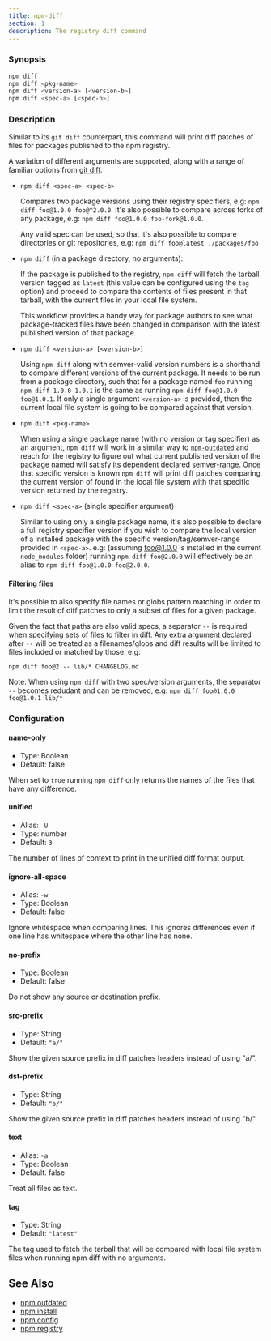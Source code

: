 ```yaml
---
title: npm-diff
section: 1
description: The registry diff command
---
```


### Synopsis

```bash
npm diff
npm diff <pkg-name>
npm diff <version-a> [<version-b>]
npm diff <spec-a> [<spec-b>]
```

### Description

Similar to its `git diff` counterpart, this command will print diff patches
of files for packages published to the npm registry.

A variation of different arguments are supported, along with a range of
familiar options from [git diff](https://git-scm.com/docs/git-diff#_options).

* `npm diff <spec-a> <spec-b>`

    Compares two package versions using their registry specifiers, e.g:
    `npm diff foo@1.0.0 foo@^2.0.0`. It's also possible to compare across forks
    of any package, e.g: `npm diff foo@1.0.0 foo-fork@1.0.0`.

    Any valid spec can be used, so that it's also possible to compare
    directories or git repositories, e.g: `npm diff foo@latest ./packages/foo`

* `npm diff` (in a package directory, no arguments):

    If the package is published to the registry, `npm diff` will fetch the
    tarball version tagged as `latest` (this value can be configured using the
    `tag` option) and proceed to compare the contents of files present in that
    tarball, with the current files in your local file system.

    This workflow provides a handy way for package authors to see what
    package-tracked files have been changed in comparison with the latest
    published version of that package.

* `npm diff <version-a> [<version-b>]`

    Using `npm diff` along with semver-valid version numbers is a shorthand
    to compare different versions of the current package. It needs to be run
    from a package directory, such that for a package named `foo` running
    `npm diff 1.0.0 1.0.1` is the same as running
    `npm diff foo@1.0.0 foo@1.0.1`. If only a single argument `<version-a>` is
    provided, then the current local file system is going to be compared
    against that version.

* `npm diff <pkg-name>`

    When using a single package name (with no version or tag specifier) as an
    argument, `npm diff` will work in a similar way to
    [`npm-outdated`](npm-outdated) and reach for the registry to figure out
    what current published version of the package named <pkg-name> will satisfy
    its dependent declared semver-range. Once that specific version is known
    `npm diff` will print diff patches comparing the current version of
    <pkg-name> found in the local file system with that specific version
    returned by the registry.

* `npm diff <spec-a>` (single specifier argument)

    Similar to using only a single package name, it's also possible to declare
    a full registry specifier version if you wish to compare the local version
    of a installed package with the specific version/tag/semver-range provided
    in `<spec-a>`. e.g: (assuming foo@1.0.0 is installed in the current
    `node_modules` folder) running `npm diff foo@2.0.0` will effectively be
    an alias to `npm diff foo@1.0.0 foo@2.0.0`.

#### Filtering files

It's possible to also specify file names or globs pattern matching in order to
limit the result of diff patches to only a subset of files for a given package.

Given the fact that paths are also valid specs, a separator `--` is required
when specifying sets of files to filter in diff. Any extra argument declared
after `--` will be treated as a filenames/globs and diff results will be
limited to files included or matched by those. e.g:

`npm diff foo@2 -- lib/* CHANGELOG.md`

Note: When using `npm diff` with two spec/version arguments, the separator `--`
becomes redudant and can be removed, e.g: `npm diff foo@1.0.0 foo@1.0.1 lib/*`

### Configuration

#### name-only

* Type: Boolean
* Default: false

When set to `true` running `npm diff` only returns the names of the files that
have any difference.

#### unified

* Alias: `-U`
* Type: number
* Default: `3`

The number of lines of context to print in the unified diff format output.

#### ignore-all-space

* Alias: `-w`
* Type: Boolean
* Default: false

Ignore whitespace when comparing lines. This ignores differences even if one
line has whitespace where the other line has none.

#### no-prefix

* Type: Boolean
* Default: false

Do not show any source or destination prefix.

#### src-prefix

* Type: String
* Default: `"a/"`

Show the given source prefix in diff patches headers instead of using "a/".

#### dst-prefix

* Type: String
* Default: `"b/"`

Show the given source prefix in diff patches headers instead of using "b/".

#### text

* Alias: `-a`
* Type: Boolean
* Default: false

Treat all files as text.

#### tag

* Type: String
* Default: `"latest"`

The tag used to fetch the tarball that will be compared with local file system
files when running npm diff with no arguments.


## See Also

* [npm outdated](/commands/npm-outdated)
* [npm install](/commands/npm-install)
* [npm config](/commands/npm-config)
* [npm registry](/using-npm/registry)
